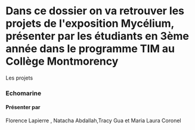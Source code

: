 # Dans ce dossier on va retrouver les projets de l'exposition Mycélium, présenter par les étudiants en 3ème année dans le programme TIM au Collège Montmorency

Les projets 

### Echomarine
#### Présenter par 
Florence Lapierre , Natacha Abdallah,Tracy Gua et Maria Laura Coronel
